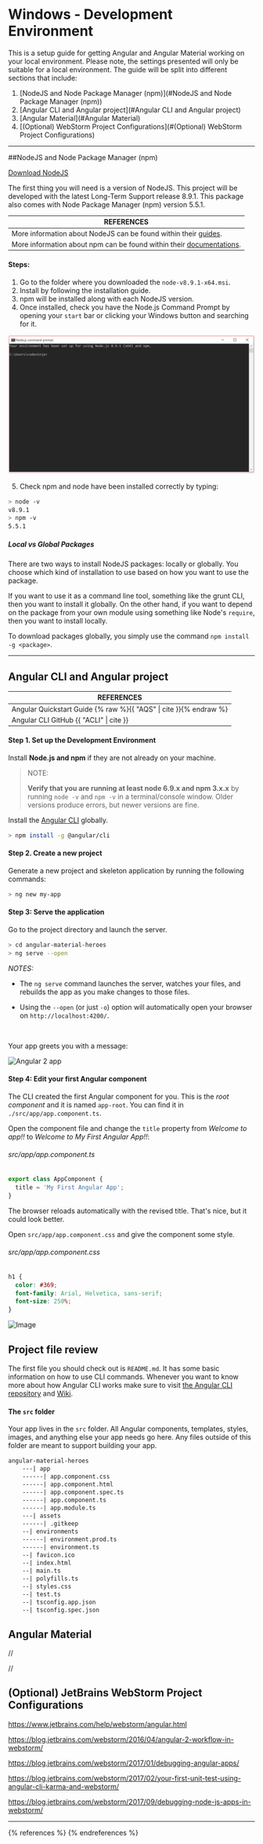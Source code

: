 # Windows - Development Environment

This is a setup guide for getting Angular and Angular Material working on your local environment. Please note, the settings presented will only be suitable for a local environment. The guide will be split into different sections that include:

1. [NodeJS and Node Package Manager (npm)](#NodeJS and Node Package Manager (npm))
2. [Angular CLI and Angular project](#Angular CLI and Angular project)
3. [Angular Material](#Angular Material)
4. [(Optional) WebStorm Project Configurations](#(Optional) WebStorm Project Configurations)

---

##NodeJS and Node Package Manager (npm)

[Download NodeJS](https://nodejs.org/en/download/)

The first thing you will need is a version of NodeJS. This project will be developed with the latest Long-Term Support release 8.9.1. This package also comes with Node Package Manager (npm) version 5.5.1. 

| REFERENCES                               |
| ---------------------------------------- |
| More information about NodeJS can be found within their [guides](https://nodejs.org/en/docs/guides/). |
| More information about npm can be found within their [documentations](https://docs.npmjs.com/). |



#### Steps:

1. Go to the folder where you downloaded the `node-v8.9.1-x64.msi`.
2. Install by following the installation guide. 
3. npm will be installed along with each NodeJS version.
4. Once installed, check you have the Node.js Command Prompt by opening your `start` bar or clicking your Windows button and searching for it. 

![Node.js Command Prompt](./img/nodejs_cmd.PNG)

5. Check npm and node have been installed correctly by typing:

```bash
> node -v 
v8.9.1
> npm -v
5.5.1
```

##### Local vs Global Packages

There are two ways to install NodeJS packages: locally or globally. You choose which kind of installation to use based on how you want to use the package.

If you want to use it as a command line tool, something like the grunt CLI, then you want to install it globally. On the other hand, if you want to depend on the package from your own module using something like Node's `require`, then you want to install locally.

To download packages globally, you simply use the command `npm install -g <package>`.

------

## Angular CLI and Angular project



| REFERENCES                               |
| ---------------------------------------- |
| Angular Quickstart Guide {% raw %}{{ "AQS" \| cite }}{% endraw %} |
| Angular CLI GitHub {{ "ACLI" \| cite }}  |



####  Step 1. Set up the Development Environment

Install **Node.js and npm** if they are not already on your machine.

> NOTE:
>
> **Verify that you are running at least node 6.9.x and npm 3.x.x** by running `node -v` and `npm -v` in a terminal/console window. Older versions produce errors, but newer versions are fine.

Install the [Angular CLI](https://github.com/angular/angular-cli) globally.

```bash
> npm install -g @angular/cli
```
#### Step 2. Create a new project

Generate a new project and skeleton application by running the following commands:

```bash
> ng new my-app 
```

#### Step 3: Serve the application

Go to the project directory and launch the server.

```bash
> cd angular-material-heroes
> ng serve --open
```
_NOTES:_

* The `ng serve` command launches the server, watches your files, and rebuilds the app as you make changes to those files.

* Using the `--open` (or just `-o`) option will automatically open your browser on `http://localhost:4200/`.

  ​

Your app greets you with a message:

![Angular 2 app](https://angular.io/generated/images/guide/cli-quickstart/app-works.png)



#### Step 4: Edit your first Angular component

The CLI created the first Angular component for you. This is the *root component* and it is named `app-root`. You can find it in `./src/app/app.component.ts`.

Open the component file and change the `title` property from *Welcome to app!!* to *Welcome to My First Angular App!!*:

###### src/app/app.component.ts

```typescript
export class AppComponent {
  title = 'My First Angular App';
}
```

The browser reloads automatically with the revised title. That's nice, but it could look better.

Open `src/app/app.component.css` and give the component some style.

###### src/app/app.component.css

```css
h1 {
  color: #369;
  font-family: Arial, Helvetica, sans-serif;
  font-size: 250%;
}
```


![Image](https://angular.io/generated/images/guide/cli-quickstart/my-first-app.png)



## Project file review

The first file you should check out is `README.md`. It has some basic information on how to use CLI commands. Whenever you want to know more about how Angular CLI works make sure to visit [the Angular CLI repository](https://github.com/angular/angular-cli) and [Wiki](https://github.com/angular/angular-cli/wiki).



#### The `src` folder

Your app lives in the `src` folder. All Angular components, templates, styles, images, and anything else your app needs go here. Any files outside of this folder are meant to support building your app.



```
angular-material-heroes
	---| app
	------| app.component.css
	------| app.component.html
	------| app.component.spec.ts
	------| app.component.ts
	------| app.module.ts
	---| assets
	------| .gitkeep
	--| environments
	------| environment.prod.ts
	------| environment.ts
	--| favicon.ico
	--| index.html
	--| main.ts
	--| polyfills.ts
	--| styles.css
	--| test.ts
	--| tsconfig.app.json
	--| tsconfig.spec.json
```


## Angular Material

//

//



## (Optional) JetBrains WebStorm Project Configurations



https://www.jetbrains.com/help/webstorm/angular.html

https://blog.jetbrains.com/webstorm/2016/04/angular-2-workflow-in-webstorm/

https://blog.jetbrains.com/webstorm/2017/01/debugging-angular-apps/

https://blog.jetbrains.com/webstorm/2017/02/your-first-unit-test-using-angular-cli-karma-and-webstorm/

https://blog.jetbrains.com/webstorm/2017/09/debugging-node-js-apps-in-webstorm/



---

{% references %} {% endreferences %}